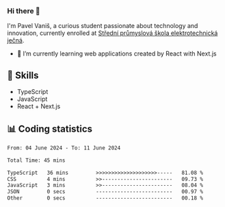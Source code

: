 ### Hi there 👋
I'm Pavel Vaniš, a curious student passionate about technology and innovation, currently enrolled at [Střední průmyslová škola elektrotechnická ječná](https://www.spsejecna.cz/).

- 🌱 I’m currently learning web applications created by React with Next.js

## 🧠 Skills
- TypeScript
- JavaScript
- React + Next.js


## 📊 Coding statistics
<!--START_SECTION:waka-->

```txt
From: 04 June 2024 - To: 11 June 2024

Total Time: 45 mins

TypeScript   36 mins         >>>>>>>>>>>>>>>>>>>>-----   81.08 %
CSS          4 mins          >>-----------------------   09.73 %
JavaScript   3 mins          >>-----------------------   08.04 %
JSON         0 secs          -------------------------   00.97 %
Other        0 secs          -------------------------   00.18 %
```

<!--END_SECTION:waka-->

